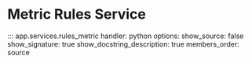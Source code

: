 # Metric Rules Service
::: app.services.rules_metric
    handler: python
    options:
      show_source: false
      show_signature: true
      show_docstring_description: true
      members_order: source
